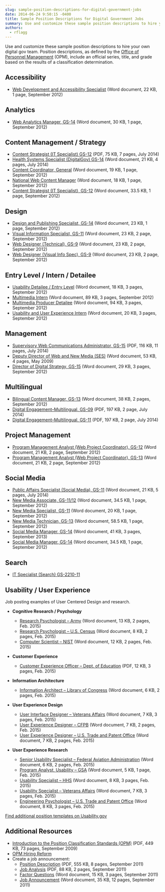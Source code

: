 ```yaml
---
slug: sample-position-descriptions-for-digital-government-jobs
date: 2014-06-24 9:50:15 -0400
title: Sample Position Descriptions for Digital Government Jobs
summary: Use and customize these sample position descriptions to hire your own digital gov team. Position descriptions, as defined by the Office of Personnel Management (OPM), include an official series, title, and grade based on the results of a classification determination. Accessibility Web Development and Accessibility Specialist (Word document, 22 KB, 1 page, September 2012) Analytics
authors:
  - rflagg
---
```


Use and customize these sample position descriptions to hire your own digital gov team. Position descriptions, as defined by the [Office of Personnel Management](http://www.opm.gov/html/glossary.asp#P) (OPM), include an official series, title, and grade based on the results of a classification determination.

## Accessibility

- [Web Development and Accessibility Specialist](https://s3.amazonaws.com/digitalgov/_legacy-img/2014/06/web-development-and-accessibility-specialist-September-2012.doc) (Word document, 22 KB, 1 page, September 2012)

## Analytics

- [Web Analytics Manager, GS-14](https://s3.amazonaws.com/digitalgov/_legacy-img/2014/07/web-analytics-manager-GS-14.docx) (Word document, 30 KB, 1 page, September 2012)

## Content Management / Strategy

- [Content Strategist (IT Specialist) GS-12](https://s3.amazonaws.com/digitalgov/_legacy-img/2014/07/GS-2210-12-IT-Specialist.pdf) (PDF, 75 KB, 7 pages, July 2014)
- [Health Systems Specialist (DigitalGov) GS-14](https://s3.amazonaws.com/digitalgov/_legacy-img/2014/07/Health-System-Specialist-DigitalGov-GS-14.docx) (Word document, 21 KB, 4 pages, July 2014)
- [Content Coordinator, General](https://s3.amazonaws.com/digitalgov/_legacy-img/2014/06/content-coordinators-general-September-2012.doc) (Word document, 19 KB, 1 page, September 2012)
- [National Web Content Manager](https://s3.amazonaws.com/digitalgov/_legacy-img/2014/06/national-web-content-manager-September-2012.doc) (Word document, 18 KB, 1 page, September 2012)
- [Content Strategist (IT Specialist), GS-12](https://s3.amazonaws.com/digitalgov/_legacy-img/2014/06/IT-specialist.doc) (Word document, 33.5 KB, 1 page, September 2012)

## Design

- [Design and Publishing Specialist, GS-14](https://s3.amazonaws.com/digitalgov/_legacy-img/2014/06/design-and-publishing-specialist-GS-14-September-2012.doc) (Word document, 23 KB, 1 page, September 2012)
- [Visual Information Specialist, GS-11](https://s3.amazonaws.com/digitalgov/_legacy-img/2014/06/visual-information-specialist-GS-11-September-2012.doc) (Word document, 23 KB, 2 page, September 2012)
- [Web Designer (Technical), GS-9](https://s3.amazonaws.com/digitalgov/_legacy-img/2014/07/WebDesigner_PD_GS-9_CMS.doc) (Word document, 23 KB, 2 page, September 2012)
- [Web Designer (Visual Info Spec), GS-9](https://s3.amazonaws.com/digitalgov/_legacy-img/2014/07/WebDesigner_PD_GS-9_Visual.doc) (Word document, 23 KB, 2 page, September 2012)

## Entry Level / Intern / Detailee

- [Usability Detailee / Entry Level](https://s3.amazonaws.com/digitalgov/_legacy-img/2014/06/first-fridays-usability-detailee-entry-level-September-2012.docx) (Word document, 18 KB, 3 pages, September 2012)
- [Multimedia Intern](https://s3.amazonaws.com/digitalgov/_legacy-img/2014/06/multimedia-intern-September-2012.doc) (Word document, 89 KB, 3 pages, September 2012)
- [Multimedia Producer Detailee](https://s3.amazonaws.com/digitalgov/_legacy-img/2014/06/multimedia-producer-detailee-September-2012.doc) (Word document, 94 KB, 3 pages, September 2012)
- [Usability and User Experience Intern](https://s3.amazonaws.com/digitalgov/_legacy-img/2014/06/usability-and-user-experience-intern-September-2012.docx) (Word document, 20 KB, 3 pages, September 2012)

## Management

- [Supervisory Web Communications Administrator, GS-15](https://s3.amazonaws.com/digitalgov/_legacy-img/2014/07/GS-0301-15-Supervisory-Web-Communications-Administrator.pdf) (PDF, 116 KB, 11 pages, July 2014)
- [Deputy Director of Web and New Media (SES)](https://s3.amazonaws.com/digitalgov/_legacy-img/2014/06/deputy-director-of-web-and-new-media-September-2012.doc) (Word document, 53 KB, 4 pages, May 2009)
- [Director of Digital Strategy, GS-15](https://s3.amazonaws.com/digitalgov/_legacy-img/2014/06/director-of-digital-strategy-September-2012.doc) (Word document, 29 KB, 3 pages, September 2012)

## Multilingual

- [Bilingual Content Manager, GS-13](https://s3.amazonaws.com/digitalgov/_legacy-img/2014/06/bilingual-content-manager-GS-13-September-2012.doc) (Word document, 38 KB, 2 pages, September 2012)
- [Digital Engagement&#8211;Multilingual, GS-09](https://s3.amazonaws.com/digitalgov/_legacy-img/2014/07/Digital-Engagement-Multilingual-GS-1035-9.pdf) (PDF, 197 KB, 2 page, July 2014)
- [Digital Engagement&#8211;Multilingual, GS-11](https://s3.amazonaws.com/digitalgov/_legacy-img/2014/07/Digital-Engagement-Multilingual-GS-1035-11.pdf) (PDF, 197 KB, 2 page, July 2014)

## Project Management

- [Program Management Analyst (Web Project Coordinator), GS-12](https://s3.amazonaws.com/digitalgov/_legacy-img/2014/06/program-management-analyst-web-project-coordinator-GS-12-September-2012.doc) (Word document, 21 KB, 2 page, September 2012)
- [Program Management Analyst (Web Project Coordinator), GS-13](https://s3.amazonaws.com/digitalgov/_legacy-img/2014/06/program-management-analyst-web-project-coordinator-GS-13-September-2012.doc) (Word document, 21 KB, 2 page, September 2012)

## Social Media

- [Public Affairs Specialist (Social Media), GS-11](https://s3.amazonaws.com/digitalgov/_legacy-img/2014/07/Public-Affairs-Specialist-Social-Media-GS-11.docx) (Word document, 21 KB, 5 pages, July 2014)
- [New Media Associate, GS-11/12](https://s3.amazonaws.com/digitalgov/_legacy-img/2014/06/new-media-associate-GS-11-12-September-2012.doc) (Word document, 34.5 KB, 1 page, September 2012)
- [New Media Specialist, GS-11](https://s3.amazonaws.com/digitalgov/_legacy-img/2014/06/new-media-specialist-GS-11-September-2012.doc) (Word document, 20 KB, 1 page, September 2012)
- [New Media Technician, GS-13](https://s3.amazonaws.com/digitalgov/_legacy-img/2014/06/new-media-technician-GS-13-September-2012.doc) (Word document, 58.5 KB, 1 page, September 2012)
- [Social Media Manager, GS-14](https://s3.amazonaws.com/digitalgov/_legacy-img/2014/06/social-media-manager-Technical-Information-Specialist-Social-Media-2013.doc) (Word document, 41 KB, 3 pages, September 2013)
- [Social Media Manager, GS-14](https://s3.amazonaws.com/digitalgov/_legacy-img/2014/06/social-media-manager-GS-14-September-2012.doc) (Word document, 34.5 KB, 1 page, September 2012)

## Search

- [IT Specialist (Search) GS-2210-11](https://www.usajobs.gov/GetJob/ViewDetails/369615300 "Sample Search Specialist PD")

## Usability / User Experience

Job posting examples of User Centered Design and research.

- **Cognitive Research / Psychology**

    - [Research Psychologist &#8211; Army](https://s3.amazonaws.com/digitalgov/_legacy-img/2014/06/ResearchPsychologist-Army.docx) (Word document, 13 KB, 2 pages, Feb. 2015)
    - [Research Psychologist &#8211; U.S. Census](https://s3.amazonaws.com/digitalgov/_legacy-img/2014/06/ResearchPsychologist-U.S.Census.docx) (Word document, 8 KB, 2 pages, Feb. 2015)
    - [Computer Scientist &#8211; NIST](https://s3.amazonaws.com/digitalgov/_legacy-img/2014/06/ComputerScientist-NationalInstituteofStandardsandTechnology.docx) (Word document, 12 KB, 2 pages, Feb. 2015)

- **Customer Experience**
    - [Customer Experience Officer &#8211; Dept. of Education](https://s3.amazonaws.com/digitalgov/_legacy-img/2014/06/Customer-Experience-Officer-Dept.-Education.pdf) (PDF, 12 KB, 3 pages, Feb. 2015)
- **Information Architecture**
    - [Information Architect &#8211; Library of Congress](https://s3.amazonaws.com/digitalgov/_legacy-img/2014/06/InformationArchitect-LibraryofCongress.docx) (Word document, 6 KB, 2 pages, Feb. 2015)
- **User Experience Design**
    - [User Interface Designer &#8211; Veterans Affairs](https://s3.amazonaws.com/digitalgov/_legacy-img/2014/06/UsabilitySpecialist-VeteransAffairs2.docx) (Word document, 7 KB, 3 pages, Feb. 2015)
    - [User Experience Designer &#8211; CFPB](https://s3.amazonaws.com/digitalgov/_legacy-img/2014/06/UXDesigner-CFPB.docx) (Word document, 7 KB, 2 pages, Feb. 2015)
    - [User Experience Designer &#8211; U.S. Trade and Patent Office](https://s3.amazonaws.com/digitalgov/_legacy-img/2014/06/UXDesigner-PatentandTrademarkOffice1.docx) (Word document, 7 KB, 2 pages, Feb. 2015)
- **User Experience Research**
    - [Senior Usability Specialist &#8211; Federal Aviation Administration](https://s3.amazonaws.com/digitalgov/_legacy-img/2014/06/SeniorUsabilitySpecialist-FederalAviationAdministration.docx) (Word document, 6 KB, 2 pages, Feb. 2015)
    - [Program Analyst, Usability &#8211; GSA](https://s3.amazonaws.com/digitalgov/_legacy-img/2014/06/ProgramAnalystUsability-GSA1.docx) (Word document, 5 KB, 1 page, Feb. 2015)
    - [Usability Specialist &#8211; HHS](https://s3.amazonaws.com/digitalgov/_legacy-img/2014/06/UsabilitySpecialist-HHS.docx) (Word document, 8 KB, 3 pages, Feb. 2015)
    - [Usability Specialist &#8211; Veterans Affairs](https://s3.amazonaws.com/digitalgov/_legacy-img/2014/06/UsabilitySpecialist-VeteransAffairs2.docx) (Word document, 7 KB, 3 pages, Feb. 2015)
    - [Engineering Psychologist &#8211; U.S. Trade and Patent Office](https://s3.amazonaws.com/digitalgov/_legacy-img/2014/06/EngineeringPsychologistUserExperienceUsabilitySr-U.S.PatentTrademarkOffice.docx) (Word document, 8 KB, 3 pages, Feb. 2015)

[Find additional position templates on Usability.gov](http://www.Usability.gov)

## Additional Resources

- [Introduction to the Position Classification Standards (OPM)](https://s3.amazonaws.com/digitalgov/_legacy-img/2014/06/resources-opm-position-classification-standards-September-2009.pdf) (PDF, 449 KB, 73 pages, September 2009)
- [OPM Hiring Reform](http://www.opm.gov/policy-data-oversight/human-capital-management/hiring-reform/)
- Create a job announcement:
    - [Position Description](https://s3.amazonaws.com/digitalgov/_legacy-img/2014/06/resources-position-description-process-improvement-specialist-metrics-September-2011.pdf) (PDF, 555 KB, 8 pages, September 2011)
    - [Job Analysis](https://s3.amazonaws.com/digitalgov/_legacy-img/2014/06/resources-job-analysis-metrics-officer-September-2011.pdf) (PDF, 88 KB, 2 pages, September 2011)
    - [Factor Questions](https://s3.amazonaws.com/digitalgov/_legacy-img/2014/06/resources-factor-questions-metrics-officer-September-2011.docx) (Word document, 15 KB, 3 pages, September 2011)
    - [Job Announcement](https://s3.amazonaws.com/digitalgov/_legacy-img/2014/06/resources-job-announcement-metrics-officer-September-2011.docx) (Word document, 35 KB, 12 pages, September 2011)
